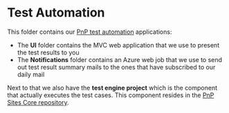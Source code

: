 # Test Automation #

This folder contains our [PnP test automation](http://testautomation.sharepointpnp.com) applications:
 - The **UI** folder contains the MVC web application that we use to present the test results to you
 - The **Notifications** folder contains an Azure web job that we use to send out test result summary mails to the ones that have subscribed to our daily mail

Next to that we also have the **test engine project** which is the component that actually executes the test cases. This component resides in the [PnP Sites Core repository](https://github.com/OfficeDev/PnP-Sites-Core/tree/dev/Core/Tools/OfficeDevPnP.Core.Tools.UnitTest).

